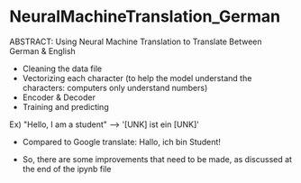 # NeuralMachineTranslation_German
ABSTRACT: Using Neural Machine Translation to Translate Between German &amp; English

- Cleaning the data file
- Vectorizing each character (to help the model understand the characters: computers only understand numbers)
- Encoder & Decoder
- Training and predicting

Ex) "Hello, I am a student" --> '[UNK] ist ein [UNK]'
- Compared to Google translate: Hallo, ich bin Student!

- So, there are some improvements that need to be made, as discussed at the end of the ipynb file
